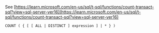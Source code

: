 See [https://learn.microsoft.com/en-us/sql/t-sql/functions/count-transact-sql?view=sql-server-ver16](https://learn.microsoft.com/en-us/sql/t-sql/functions/count-transact-sql?view=sql-server-ver16)
```
COUNT ( { [ [ ALL | DISTINCT ] expression ] | * } )
```
